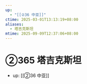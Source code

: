 ```yaml
---
up:
  - "[[②36 中亚]]"
ctime: 2025-03-01T13:13:19+08:00
aliases:
  - 塔吉克斯坦
mtime: 2025-09-09T12:37:06+08:00
---
```


# ②365 塔吉克斯坦

- up: [[②36 中亚]]
